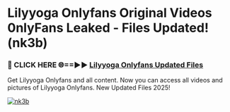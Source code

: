 # Lilyyoga Onlyfans Original Videos 0nlyFans Leaked - Files Updated! (nk3b)

<h3>🔴 CLICK HERE 🌐==►► <a href="https://tinyurl.com/ehrbuxhb" rel="nofollow">Lilyyoga Onlyfans Updated Files</a></h3>

Get Lilyyoga Onlyfans and all content. Now you can access all videos and pictures of Lilyyoga Onlyfans. New Updated Files 2025!

[![nk3b](https://i.imgur.com/lVYEuWS.gif)](https://tinyurl.com/ehrbuxhb)
